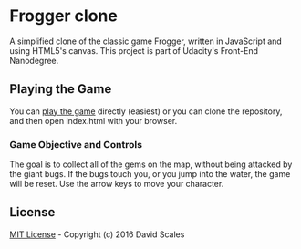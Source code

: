 # Frogger clone
A simplified clone of the classic game Frogger, written in JavaScript and using HTML5's canvas. This project is part of Udacity's Front-End Nanodegree.

## Playing the Game
You can [play the game](http://davidscales.github.io/frontend-nanodegree-arcade-game/) directly (easiest) or you can clone the repository, and then open index.html with your browser.

### Game Objective and Controls
The goal is to collect all of the gems on the map, without being attacked by the giant bugs. If the bugs touch you, or you jump into the water, the game will be reset. Use the arrow keys to move your character.

## License
[MIT License](http://opensource.org/licenses/MIT) - Copyright (c) 2016 David Scales
